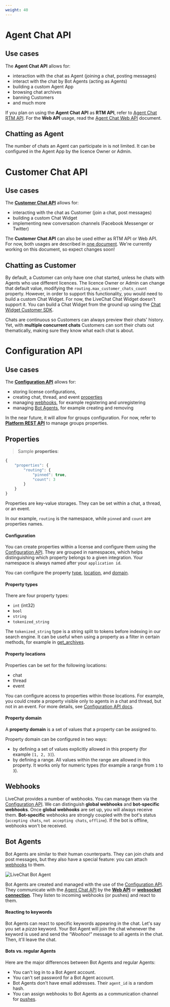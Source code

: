 ```yaml
---
weight: 40
---
```


# Agent Chat API

## Use cases

The **Agent Chat API** allows for: 

- interaction with the chat as Agent (joining a chat, posting messages)
- interact with the chat by Bot Agents (acting as Agents) 
- building a custom Agent App
- browsing chat archives
- banning Customers 
- and much more

If you plan on using the **Agent Chat API** as **RTM API**, refer to [Agent Chat RTM API](../agent-chat-rtm-api). For the **Web API** usage, read the [Agent Chat Web API](../agent-chat-web-api) document.

## Chatting as Agent

The number of chats an Agent can participate in is not limited. It can be configured in the Agent App by the licence Owner or Admin.

# Customer Chat API

## Use cases

The [**Customer Chat API**](../customer-chat-api) allows for:

- interacting with the chat as Customer (join a chat, post messages)
- building a custom Chat Widget
- implementing new conversation channels (Facebook Messenger or Twitter)

<!-- If you plan on using the **Customer Chat API** as **RTM API**, refer to [Customer Chat RTM API](../customer-chat-rtm-api). For the **Web API** usage, read the [Customer Chat Web API](../customer-chat-web-api) document. -->

The **Customer Chat API** can also be used either as RTM API or Web API. For now, both usages are described in [one document]((../customer-chat-api)). We're currently working on this document, so expect changes soon!

## Chatting as Customer

By default, a Customer can only have one chat started, unless he chats with Agents who use different licences. The licence Owner or Admin can change that default value, modifying the `routing.max_customer_chats_count` property. However, in order to support this functionality, you would need to build a custom Chat Widget. For now, the LiveChat Chat Widget doesn't support it. You can build a Chat Widget from the ground up using the [Chat Widget Customer SDK](../customer-sdk/).

Chats are continuous so Customers can always preview their chats' history. Yet, with **multiple concurrent chats** Customers can sort their chats out thematically, making sure they know what each chat is about. 

# Configuration API

## Use cases

The [**Configuration API**](../configuration-api) allows for:

- storing license configurations, 
- creating chat, thread, and event [properties](#properties)
- managing [webhooks](#webhooks), for example registering and unregistering
- managing [Bot Agents](#bot-agents), for example creating and removing

In the near future, it will allow for groups configuration. For now, refer to [**Platform REST API**](https://developers.livechatinc.com/docs/rest-api/) to manage groups properties.

<!-- Czy ten przyklad wnosi jakas wartosc i w ogole jest dzialajacy? Pozbylabym sie go zupelnie i przyjela, ze w tym dokumencie nie ma kodu. Wtedy mozna sie pozbyc tego szarego bloku na kod po prawej i lepiej wyswietlac grafiki i animacje ktore dojda. -->

## Properties

> Sample **properties**: 

```js
{
    "properties": {
        "routing": {
            "pinned": true,
            "count": 3
        }
    }
}
```
<!-- Szkoda zostawiac caly szary blok na kod tylko po to, zeby wysietlic maly fragmencik prezentujacy properties. Moze zamiast tego przykladu dac
link do repo? Albo wstawic to jako obrazek? Chyba ze jest jakis inny sposob formatowania, zeby to nie uciekalo na prawo. -->
Properties are key-value storages. They can be set within a chat, a thread, or an event. 



In our example, `routing` is the namespace, while `pinned` and `count` are properties names.


#### Configuration

<!-- > **Example: using properties to create a basic chat rating.** 

> We need two properties: `rating_score` and `rating_comment`. They should be writable by a Customer, and readable by an Agent in a chat.

> First, we create our properties configuration using the Configuration API.

```json
curl -v https://api.livechatinc.com/configuration/properties/create_properties \
    -H "Content-Type: application/json" \
    -H "Authorization: Bearer c5e4f61e1a6c3b1521b541bc5c5a2ac5" \
    -X POST -d '
{
    "rating_score" : {
        "type" : "int",
        "locations" : {
            "chat" : {
                "access" : {
                    "agent" : {
                        "read" : true,
                        "write" : false
                    },
                    "customer" : {
                        "read" : true,
                        "write" : true
                    }
                }
            }
        }
    },
    "rating_comment" : {
        "type" : "string",
        "locations" : {
            "chat" : {
                "access" : {
                    "agent" : {
                        "read" : true,
                        "write" : false
                    },
                    "customer" : {
                        "read" : true,
                        "write" : true
                    }
                }
            }
        }
    }
}'
``` -->

You can create properties within a license and configure them using the [Configuration API](../configuration-api/). They are grouped in namespaces, which helps distinguishing which property belongs to a given integration. Your namespace is always named after your `application id`.

You can configure the property [type](#property-types), [location](#property-locations), and [domain](#property-domain).

#### Property types

There are four property types:

- `int` (int32)
- `bool`
- `string`
- `tokenized_string`

The `tokenized_string` type is a string split to tokens before indexing in our search engine. It can be useful when using a property as a filter in certain methods, for example in [get_archives](../agent-chat-api/#get-archives).

#### Property locations

Properties can be set for the following locations:

- chat
- thread
- event

You can configure access to properties within those locations. For example, you could create a property visible only to agents in a chat and thread, but not in an event. For more details, see [Configuration API docs](../configuration-api/#properties).

#### Property domain

A **property domain** is a set of values that a property can be assigned to.

Property domain can be configured in two ways:

- by defining a set of values explicitly allowed in this property (for example `[1, 2, 3]`).
- by defining a range. All values within the range are allowed in this property. It works only for numeric types (for example a range from `1` to `3`).
<!-- End of description -->

<!-- > The two properties are within the namespace named after your `application id`. If you don't know your `application id`, you can check it with the request below.
> In this case, `client_id` is your `application id`. You can find the `client_id` in [**Developers Console**](https://developers.livechatinc.com/console/) **>> the Authorization building block** of your app.

```json
curl https://accounts.livechatinc.com/info -H "Authorization: Bearer c5e4f61e1a6c3b1521b541bc5c5a2ac5"
{
    "access_token":"c5e4f61e1a6c3b1521b541bc5c5a2ac5",
    "client_id":"58737b5829e65621a45d598aa6f2ed8e",
    ...
}
```

> Now, you can set up the properties within the existing chat from the customer's perspective using the Agent/Customer Chat API method: [update_chat_properties](../customer-chat-api/#update-chat-properties).

```json
curl -v https://api.livechatinc.com/customer/v0.5/action/update_chat_properties \
    -H "Content-Type: application/json" \
    -H "Authorization: Bearer c5e4f61e1a6c3b1521b541bc5c5a2ac5" \
    -X POST -d ' \
    {
        "chat_id": "a0c22fdd-fb71-40b5-bfc6-a8a0bc3117f5",
        "properties": {
            "58737b5829e65621a45d598aa6f2ed8e": {
                "rating_score": 10,
                "rating_comment": "This guy is a support hero, he helped me a lot."
            }
        }
    }'
```


> The properties will be visible from the agent's perspective in the chat object as a return element (in the sample response from the [get_archives](../agent-chat-api/#get-archives) method).

```js
{
	"chats": [{
		"chat": {
			"id": "a0c22fdd-fb71-40b5-bfc6-a8a0bc3117f5",
			"users": [
				// array of "User" objects
			],
			"thread": {
				// "Thread" object
			},
            "properties": {
                "58737b5829e65621a45d598aa6f2ed8e": {
                    "rating_score": 10,
                    "rating_comment": "This guy is a support hero, he helped me a lot."
                }
                //other namespaces
            }
		}
	}],
	"pagination": {
		"page": 1,
		"total": 3
	}
}
```

> They will also be visible in the [chat_properties_updated](../customer-chat-api/#chat-properties-updated) push.

```js
{
   "chat_id": "a0c22fdd-fb71-40b5-bfc6-a8a0bc3117f5",
"properties": {
	"58737b5829e65621a45d598aa6f2ed8e": {
           "rating_score": 10,
           "rating_comment": "This guy is a support hero, he helped me a lot.",
       }
}
}
``` -->

## Webhooks

LiveChat provides a number of webhooks. You can manage them via the [Configuration API](../beta-docs/configuration-api/#webhooks).
We can distinguish **global webhooks** and **bot-specific webhooks**. Once **global webhooks** are set up, you will always receive them. **Bot-specific** webhooks are strongly coupled with the bot's status (`accepting chats`, `not accepting chats`, `offline`). If the bot is offline, webhooks won't be received. 

## Bot Agents

Bot Agents are similar to their human counterparts. They can join chats and post messages, but they also have a special feature: you can attach [webhooks](../configuration-api/#webhooks) to them.

<img src="images/bot-agent.jpg" alt="LiveChat Bot Agent" class="has-border"/>

<!-- Zmienic ta grafike!!! -->

Bot Agents are created and managed with the use of the  [Configuration API](../configuration-api/#bot-agent). They communicate with the [Agent Chat API](../agent-chat-api/) by the [**Web API**](../agent-chat-api/#web-api) or [**websocket connection**](#rtm-api-vs-web-api). They listen to incoming webhooks (or pushes) and react to them.

#### Reacting to keywords

Bot Agents can react to specific keywords appearing in the chat. Let's say you set a _pizza_ keyword. Your Bot Agent will join the chat whenever the keyword is used and send the _"Woohoo!"_ message to all agents in the chat. Then, it'll leave the chat.

#### Bots vs. regular Agents

Here are the major differences between Bot Agents and regular Agents:

* You can't log in to a Bot Agent account.
* You can't set password for a Bot Agent account.
* Bot Agents don't have email addresses. Their <code>agent_id</code> is a random hash.
* You can assign webhooks to Bot Agents as a communication channel for [pushes](../agent-chat-api/#pushes).

<!-- ### Technical notes

* Bot Agents use the [Agent Chat API](../agent-chat-api/) to post messages to chats as Agents, so you can use them to write your own integrations. 

* When logged in, a Bot Agent is connected to the Agent's SSO access token, which creates and updates the Bot. A Bot Agent is logged out when the access token is revoked.

* Each Bot Agent is **a resource** owned by an application (identified by `client_id`) in the [Developers Console](https://developers.livechatinc.com/console/). **My Bot Agents** are the Bots owned by the application with a given `client_id`. -->